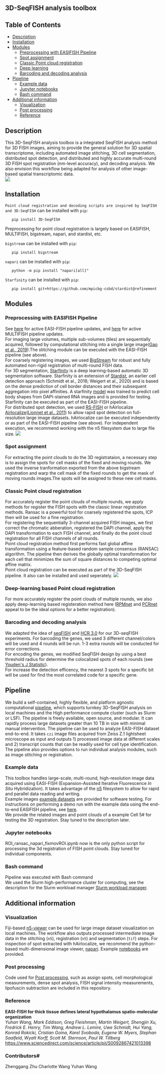 ## 3D-SeqFISH analysis toolbox

## Table of Contents #
   * [Description](#description)
   * [Installation](#Installation)
   * [Modules](#modules)
      * [Preprocessing with EASIFISH Pipeline](#preprocessing-with-EASIFISH-Pipeline)
      * [Spot assignment](#spot-assignment)
      * [Classic Point cloud registration](#classic-point-cloud-registration)
      * [Deep learning](#deep-learning)
      * [Barcoding and decoding analysis](#barcoding-and-decoding-analysis)
   * [Pipeline](#pipeline)
      * [Example data](#example-data)
      * [Jupyter notebooks](#jupyter-notebooks)
      * [Bash command](#bash-command)
   * [Additional information](#additional-information)
      * [Visualization](#visualization)
      * [Post processing](#post-processing)  
      * [Reference](#reference)

## Description #

This 3D-SeqFISH analysis toolbox is a integrated SeqFISH analysis method for 3D FISH images, aiming to provide the general solution for 3D spatial transcriptome, including automated image stitching, 3D cell segmentation, distributed spot detection, and distributed and highly accurate multi-round 3D FISH spot registration (nm-level accuracy), and decoding analysis. We also envision this workflow being adapted for analysis of other image-based spatial transcriptomic data.  <br/>
![](/Diagrams/3DseqFISH_diagram_v1.png)

## Installation #

`Point cloud registration and decoding scripts are inspired by SeqFISH and 3D-SeqFISH` can be installed with `pip`:
```
   pip install 3D-SeqFISH
```

Preprocessing for point cloud registration is largely based on EASIFISH, MULTIFISH, bigstream, napari, and stardist, etc. <br/> 

`bigstream`  can be installed with  `pip`:
```
   pip install bigstream
```
`napari`  can be installed with  `pip`:
```
   python -m pip install "napari[all]"
```
`Starfinity`  can be installed with  `pip`:
```
   pip install git+https://github.com/mpicbg-csbd/stardist@refinement
```

## Modules #

### Preprocessing with EASIFISH Pipeline #
See [here](https://github.com/multiFISH/EASI-FISH) for active EASI-FISH pipeline updates, and [here](https://github.com/JaneliaSciComp/multifish) for active MULTIFISH pipeline updates. <br/>
For imaging large volumes, multiple sub-volumes (tiles) are sequentially acquired, followed by computational stitching into a single large image([Gao et al., 2019](https://science.sciencemag.org/content/363/6424/eaau8302.long)).The stitching module can be executed with the EASI-FISH pipeline (see above). <br/> 
For coarsely registering images, we used [BigStream](https://github.com/GFleishman/bigstream) for robust and fully automated non-rigid registration of multi-round FISH data. <br/> 
For 3D segmentation, [Starfinity](https://github.com/mpicbg-csbd/stardist/tree/refinement) is a deep learning-based automatic 3D segmentation software. Starfinity is an extension of [Stardist](https://github.com/mpicbg-csbd/stardist), an earlier cell detection approach (Schmidt et al., 2018; Weigert et al., 2020) and is based on the dense prediction of cell border distances and their subsequent aggregation into pixel affinities. A starfinity [model](https://doi.org/10.25378/janelia.13624268) was trained to predict cell body shapes from DAPI-stained RNA images and is provided for testing. Starfinity can be executed as part of the EASI-FISH pipeline. <br/>
For distributed spot detection, we used [RS-FISH](https://github.com/PreibischLab/RS-FISH) or hAirlocalize [Airlocalize](https://github.com/timotheelionnet/AIRLOCALIZE)([Lionnet et al., 2011](https://www.nature.com/articles/nmeth.1551)) to allow rapid spot detection on full-resolution large image datasets. hAirlocalize can be executed independently or as part of the EASI-FISH pipeline (see above). For independent execution, we recommend working with the n5 filesystem due to large file size.
![](/Diagrams/Pipeline.gif) 

### Spot assignment #
For extracting the point clouds to do the 3D registrataion, a necessary step is to assign the spots for cell masks of the fixed and moving rounds. We used the inverse tranformation exported from the above bigstream registration and warp the cell mask of the fixed rounds to get the mask of moving rounds images.The spots will be assigned to these new cell masks.

### Classic Point cloud registration #
For accurately register the point clouds of multiple rounds, we apply methods for register the FISH spots with the classic linear registration methods. Ransac is a powerful tool for coarsely registered the spots, ICP then will be used for a fine registration. <br/>
For registering the sequentially 3-channel acquired FISH images, we first correct the chromatic abberation, registered the DAPI channel, apply the DAPI transformation to each FISH channel, and finally do the point cloud registration for all FISH channels of all rounds. <br/>
Point cloud registration method first performs fast global affine transformation using a feature-based random sample consensus (RANSAC) algorithm. The pipeline then derives the globally optimal transformation for each cell that minimizes the sum of square distances to competing optimal affine matrix. <br/>
Point cloud registration can be executed as part of the 3D-SeqFISH pipeline. It also can be installed and used seperately. 
![](/Diagrams/3DseqFISH_diagram_v1_DAPI.png)

### Deep-learning based Point cloud registration #
For more accurately register the point clouds of multiple rounds, we also apply deep-learning based registeration method here ([RPMnet](https://github.com/yewzijian/RPMNet) and [PCRnet](https://github.com/vinits5/pcrnet) appeal to be the ideal options for a better registration).

### Barcoding and decoding analysis #
We adapted the idea of [seqFISH](https://github.com/CaiGroup/seqFISH-PLUS) and [HCR 3.0](https://www.molecularinstruments.com/hcr-rnafish-products) for our 3D-seqFISH experiments. For barcoding the genes, we used 3 different channel/colors will be used and 4 rounds will be run. 1-3 extra rounds will be conducted for error corrections. <br/>
For encoding the genes, we modified SeqFISH design by using a best threshold radius for determine the colocalized spots of each rounds (see [Youden's J Statistic](https://www.kaggle.com/code/willstone98/youden-s-j-statistic-for-threshold-determination/notebook)). <br/>
For increase the detection efficency, the nearest 3 spots for a specific bit will be used for find the most correlated code for a specific gene. <br/>

## Pipeline #
We build a self-contained, highly flexible, and platform agnostic computational [pipeline](https://github.com/JaneliaSciComp/multifish), which supports turnkey 3D-SeqFISH analysis on local machines and the High performance compute cluster (such as Slurm or LSF). The pipeline is freely available, open source, and modular. It can rapidly process large datasets greater than 10 TB in size with minimal manual intervention. The pipeline can be used to analyze EASI-FISH dataset end-to-end. It takes `czi` image files acquired from Zeiss Z.1 lightsheet microscope as input and outputs 1) processed image data at different scales and 2) transcript counts that can be readily used for cell type identification. The pipeline also provides options to run individual analysis modules, such as image stitching or registration. 

### Example data #
This toolbox handles large-scale, multi-round, high-resolution image data acquired using EASI-FISH (Expansion-Assisted Iterative Fluorescence *In Situ* Hybridization). It takes advantage of the [n5](https://github.com/saalfeldlab/n5) filesystem to allow for rapid and parallel data reading and writing.  <br/>
Example images [example datasets](https://doi.org/10.25378/janelia.c.5276708.v1) are provided for software testing. For instructions on performing a demo run with the example data using the end-to-end EASIFISH pipeline, see [here](https://github.com/JaneliaSciComp/multifish).  <br/>
We provide the related images and point clouds of a example Cell 5# for testing the 3D registration. Stay tuned to the description later. <br/>

### Jupyter notebooks #
ROI_ransac_napari_fixmovROI.ipynb now is the only python script for processing the 3d registration of FISH point clouds. Stay tuned for individual components.

### Bash command #
Pipeline was executed with Bash command <br/>
We used the Slurm high-performance cluster for computing, see the description for the Slurm workload manager [Slurm workload manager](https://slurm.schedmd.com/documentation.html).

## Additional information #

### Visualization #
Fiji-based [n5-viewer](https://github.com/saalfeldlab/n5-viewer) can be used for large image dataset visualization on local machines. The workflow also outputs processed intermediate image data in the stitching (`n5`), registration (`n5`) and segmentation (`tif`) steps. For inspection of spot extracted with hAirlocalize, we recommend the python-based multi-dimensional image viewer, [napari](https://napari.org/). Example [notebooks](https://github.com/multiFISH/EASI-FISH/tree/master/data_visualization) are provided. 

### Post processing #
Code used for [Post processing](https://github.com/multiFISH/EASI-FISH/tree/master/data_processing), such as assign spots, cell morphological measurements, dense spot analysis, FISH signal intensity measurements, lipofuscin subtraction are included in this repository. 

### Reference #

**EASI-FISH for thick tissue defines lateral hypothalamus spatio-molecular organization** <br/>
*Yuhan Wang, Mark Eddison, Greg Fleishman, Martin Weigert, Shengjin Xu, Fredrick E. Henry, Tim Wang, Andrew L. Lemire, Uwe Schmidt, Hui Yang, Konrad Rokicki, Cristian Goina, Karel Svoboda, Eugene W. Myers, Stephan Saalfeld, Wyatt Korff, Scott M. Sternson, Paul W. Tillberg* <br/>
https://www.sciencedirect.com/science/article/pii/S0092867421013398

### Contributors#
Zhenggang Zhu
Charlotte Wang
Yuhan Wang